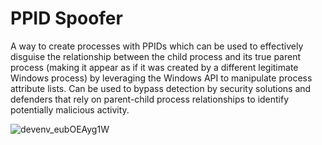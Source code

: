 # PPID Spoofer

A way to create processes with PPIDs which can be used to effectively disguise the relationship between the child process and its true parent process (making it appear as if it was created by a different legitimate Windows process) by leveraging the Windows API to manipulate process attribute lists.
Can be used to bypass detection by security solutions and defenders that rely on parent-child process relationships to identify potentially malicious activity.
 
![devenv_eubOEAyg1W](https://github.com/Freaut/PPID-Spoofer/assets/69213763/0bb655e1-8189-4aaf-b1de-f76a5825ea02)
